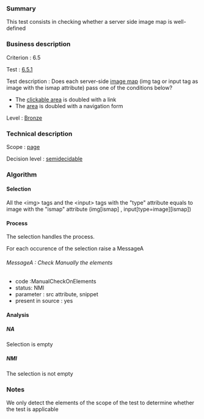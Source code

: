 ### Summary

This test consists in checking whether a server side image map is
well-defined

### Business description

Criterion : 6.5

Test : [6.5.1](http://www.braillenet.org/accessibilite/referentiel-aw21-en/index.php#test-6-5-1)

Test description : Does each server-side [image
map](index.php/glossary-76.html#mImgReactive) (img tag or input tag as
image with the ismap attribute) pass one of the conditions below?

-   The [clickable area](index.php/glossary-76.html#mZoneCliquable) is
    doubled with a link
-   The [area](index.php/glossary-76.html#mZoneCliquable) is doubled
    with a navigation form

Level : [Bronze](/en/category/rules-design/accessiweb-11/level/bronze)

### Technical description

Scope : [page](/en/category/rules-design/accessiweb-11/scope/page)

Decision level :
[semidecidable](/en/category/rules-design/accessiweb-11/decision-level/semidecidable)

### Algorithm

#### Selection

All the <img\> tags and the <input\> tags with the "type" attribute
equals to image with the "ismap" attribute (img[ismap] ,
input[type=image][ismap])

#### Process

The selection handles the process.

For each occurence of the selection raise a MessageA

###### MessageA : Check Manually the elements

-   code :ManualCheckOnElements
-   status: NMI
-   parameter : src attribute, snippet
-   present in source : yes

#### Analysis

##### NA

Selection is empty

##### NMI

The selection is not empty

### Notes

We only detect the elements of the scope of the test to determine
whether the test is applicable

